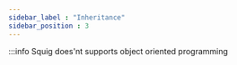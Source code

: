 ```yaml
---
sidebar_label : "Inheritance"
sidebar_position : 3
---
```


:::info
Squig does'nt supports object oriented programming